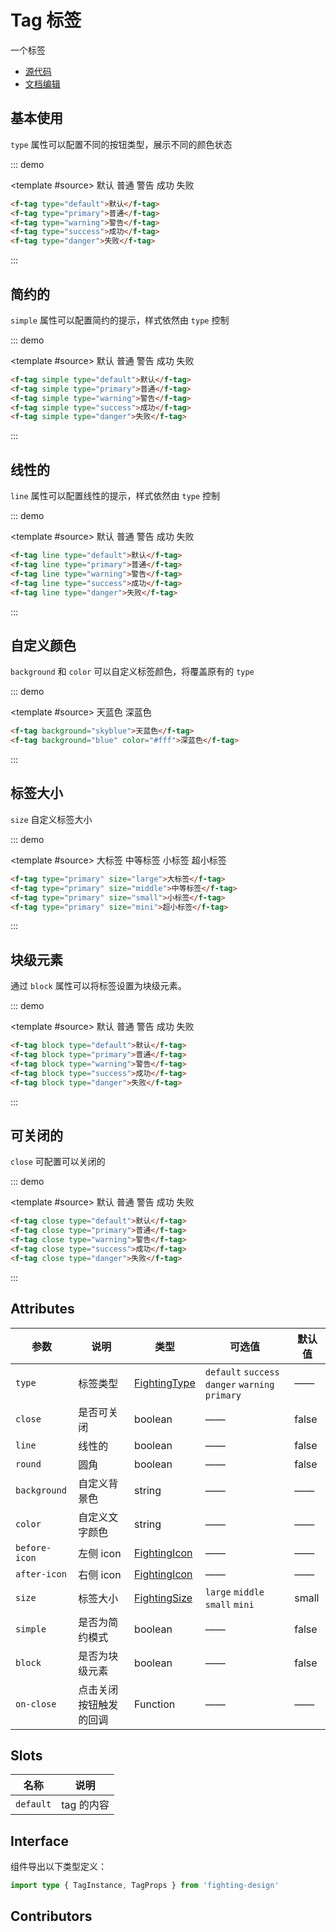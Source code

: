 # Tag 标签

一个标签

- [源代码](https://github.com/FightingDesign/fighting-design/tree/master/packages/fighting-design/tag)
- [文档编辑](https://github.com/FightingDesign/fighting-design/blob/master/docs/components/tag.md)

## 基本使用

`type` 属性可以配置不同的按钮类型，展示不同的颜色状态

::: demo

<template #source>
<f-tag type="default">默认</f-tag>
<f-tag type="primary">普通</f-tag>
<f-tag type="warning">警告</f-tag>
<f-tag type="success">成功</f-tag>
<f-tag type="danger">失败</f-tag>
</template>

```html
<f-tag type="default">默认</f-tag>
<f-tag type="primary">普通</f-tag>
<f-tag type="warning">警告</f-tag>
<f-tag type="success">成功</f-tag>
<f-tag type="danger">失败</f-tag>
```

:::

## 简约的

`simple` 属性可以配置简约的提示，样式依然由 `type` 控制

::: demo

<template #source>
<f-tag simple type="default">默认</f-tag>
<f-tag simple type="primary">普通</f-tag>
<f-tag simple type="warning">警告</f-tag>
<f-tag simple type="success">成功</f-tag>
<f-tag simple type="danger">失败</f-tag>
</template>

```html
<f-tag simple type="default">默认</f-tag>
<f-tag simple type="primary">普通</f-tag>
<f-tag simple type="warning">警告</f-tag>
<f-tag simple type="success">成功</f-tag>
<f-tag simple type="danger">失败</f-tag>
```

:::

## 线性的

`line` 属性可以配置线性的提示，样式依然由 `type` 控制

::: demo

<template #source>
<f-tag line type="default">默认</f-tag>
<f-tag line type="primary">普通</f-tag>
<f-tag line type="warning">警告</f-tag>
<f-tag line type="success">成功</f-tag>
<f-tag line type="danger">失败</f-tag>
</template>

```html
<f-tag line type="default">默认</f-tag>
<f-tag line type="primary">普通</f-tag>
<f-tag line type="warning">警告</f-tag>
<f-tag line type="success">成功</f-tag>
<f-tag line type="danger">失败</f-tag>
```

:::

## 自定义颜色

`background` 和 `color` 可以自定义标签颜色，将覆盖原有的 `type`

::: demo

<template #source>
<f-tag background="skyblue">天蓝色</f-tag>
<f-tag background="blue" color="#fff">深蓝色</f-tag>
</template>

```html
<f-tag background="skyblue">天蓝色</f-tag>
<f-tag background="blue" color="#fff">深蓝色</f-tag>
```

:::

## 标签大小

`size` 自定义标签大小

::: demo

<template #source>
<f-tag type="primary" size="large">大标签</f-tag>
<f-tag type="primary" size="middle">中等标签</f-tag>
<f-tag type="primary" size="small">小标签</f-tag>
<f-tag type="primary" size="mini">超小标签</f-tag>
</template>

```html
<f-tag type="primary" size="large">大标签</f-tag>
<f-tag type="primary" size="middle">中等标签</f-tag>
<f-tag type="primary" size="small">小标签</f-tag>
<f-tag type="primary" size="mini">超小标签</f-tag>
```

:::

## 块级元素

通过 `block` 属性可以将标签设置为块级元素。

::: demo

<template #source>
<f-tag block type="default">默认</f-tag>
<f-tag block type="primary">普通</f-tag>
<f-tag block type="warning">警告</f-tag>
<f-tag block type="success">成功</f-tag>
<f-tag block type="danger">失败</f-tag>
</template>

```html
<f-tag block type="default">默认</f-tag>
<f-tag block type="primary">普通</f-tag>
<f-tag block type="warning">警告</f-tag>
<f-tag block type="success">成功</f-tag>
<f-tag block type="danger">失败</f-tag>
```

:::

## 可关闭的

`close` 可配置可以关闭的

::: demo

<template #source>
<f-tag close type="default">默认</f-tag>
<f-tag close type="primary">普通</f-tag>
<f-tag close type="warning">警告</f-tag>
<f-tag close type="success">成功</f-tag>
<f-tag close type="danger">失败</f-tag>
</template>

```html
<f-tag close type="default">默认</f-tag>
<f-tag close type="primary">普通</f-tag>
<f-tag close type="warning">警告</f-tag>
<f-tag close type="success">成功</f-tag>
<f-tag close type="danger">失败</f-tag>
```

:::

## Attributes

| 参数          | 说明                   | 类型                                                               | 可选值                                           | 默认值 |
| ------------- | ---------------------- | ------------------------------------------------------------------ | ------------------------------------------------ | ------ |
| `type`        | 标签类型               | <a href="/components/interface.html#fightingtype">FightingType</a> | `default` `success` `danger` `warning` `primary` | ——     |
| `close`       | 是否可关闭             | boolean                                                            | ——                                               | false  |
| `line`        | 线性的                 | boolean                                                            | ——                                               | false  |
| `round`       | 圆角                   | boolean                                                            | ——                                               | false  |
| `background`  | 自定义背景色           | string                                                             | ——                                               | ——     |
| `color`       | 自定义文字颜色         | string                                                             | ——                                               | ——     |
| `before-icon` | 左侧 icon              | <a href="/components/interface.html#fightingicon">FightingIcon</a> | ——                                               | ——     |
| `after-icon`  | 右侧 icon              | <a href="/components/interface.html#fightingicon">FightingIcon</a> | ——                                               | ——     |
| `size`        | 标签大小               | <a href="/components/interface.html#fightingsize">FightingSize</a> | `large` `middle` `small` `mini`                  | small  |
| `simple`      | 是否为简约模式         | boolean                                                            | ——                                               | false  |
| `block`       | 是否为块级元素         | boolean                                                            | ——                                               | false  |
| `on-close`    | 点击关闭按钮触发的回调 | Function                                                           | ——                                               | ——     |

## Slots

| 名称      | 说明       |
| --------- | ---------- |
| `default` | tag 的内容 |

## Interface

组件导出以下类型定义：

```ts
import type { TagInstance, TagProps } from 'fighting-design'
```

## Contributors

<a href="https://github.com/Tyh2001" target="_blank">
  <f-avatar round src="https://avatars.githubusercontent.com/u/73180970?v=4" />
</a>

<a href="https://github.com/konvyi" target="_blank">
  <f-avatar round src="https://avatars.githubusercontent.com/u/44802220?v=4" />
</a>

<style scoped>
  .f-tag {
    margin: 5px;
  }
</style>

